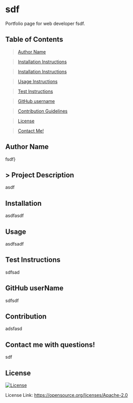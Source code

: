 
  # sdf
Portfolio page for web developer fsdf.

## Table of Contents
>[Author Name](Author_Name) 

>[Installation Instructions](Description)

>[Installation Instructions](Installation)

>[Usage Instructions](Usage)

>[Test Instructions](Test_Instructions)

>[GitHub username](GitHub_userName)

>[Contribution Guidelines](Contribution)

>[License](License)

>[Contact Me!](Contact_me_with_questions!)

## Author Name
fsdf}

## > Project Description
asdf

## Installation
asdfasdf

## Usage
asdfsadf

## Test Instructions
sdfsad

## GitHub userName
sdfsdf

## Contribution
adsfasd

## Contact me with questions!
sdf

## License
[![License](https://img.shields.io/badge/License-Apache_2.0-blue.svg)](https://opensource.org/licenses/Apache-2.0) 
 
License Link: https://opensource.org/licenses/Apache-2.0
